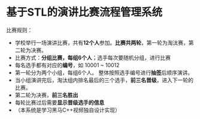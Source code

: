 # 基于STL的演讲比赛流程管理系统
比赛规则：
- 学校举行一场演讲比赛，共有**12个人**参加。**比赛共两轮**，第一轮为淘汰赛，第二轮为决赛。
- 比赛方式：**分组比赛，每组6个人**；选手每次要随机分组，进行比赛
- 每名选手都有对应的**编号**，如 10001 ~ 10012 
- 第一轮分为两个小组，每组6个人。 整体按照选手编号进行**抽签**后顺序演讲。
- 当小组演讲完后，淘汰组内排名最后的三个选手，**前三名晋级**，进入下一轮的比赛。
- 第二轮为决赛，**前三名胜出**
- 每轮比赛过后需要**显示晋级选手的信息**
- （本系统是学习黑马C++视频独自设计实现）
